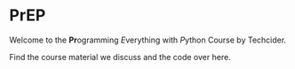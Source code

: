 # PrEP
Welcome to the **Pr**ogramming *E*verything with *P*ython Course by Techcider.

Find the course material we discuss and the code over here.
